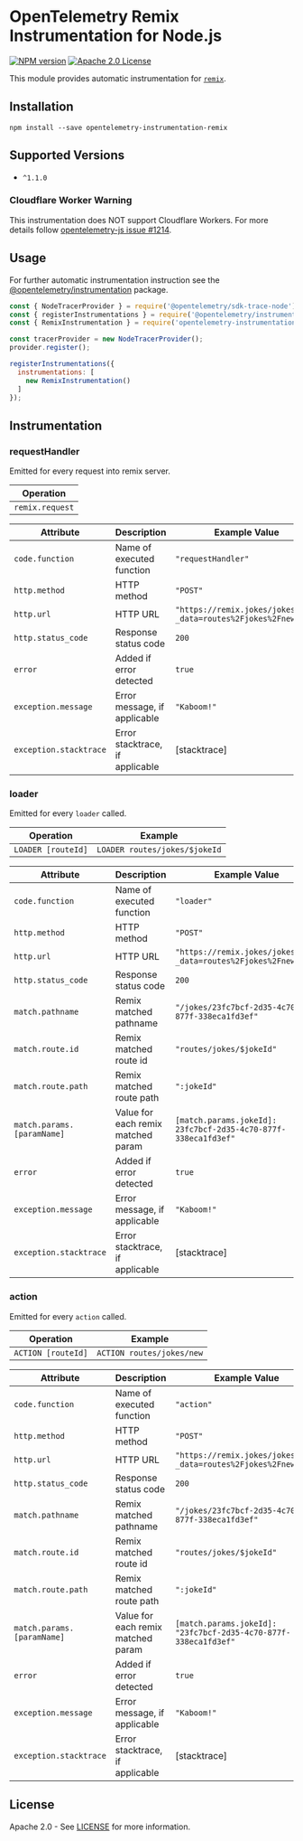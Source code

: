# OpenTelemetry Remix Instrumentation for Node.js
[![NPM version](https://img.shields.io/npm/v/opentelemetry-instrumentation-remix.svg)](https://www.npmjs.com/package/opentelemetry-instrumentation-remix)
[![Apache 2.0 License](https://img.shields.io/badge/license-Apache_2.0-green.svg)](https://github.com/justindsmith/opentelemetry-instrumentations-js/blob/master/LICENSE)

This module provides automatic instrumentation for [`remix`](https://remix.run/).

## Installation

```
npm install --save opentelemetry-instrumentation-remix
```

## Supported Versions
- `^1.1.0`

### Cloudflare Worker Warning
This instrumentation does NOT support Cloudflare Workers. For more details follow [opentelemetry-js issue #1214](https://github.com/open-telemetry/opentelemetry-js/issues/1214).

## Usage
For further automatic instrumentation instruction see the [@opentelemetry/instrumentation](https://github.com/open-telemetry/opentelemetry-js/tree/main/packages/opentelemetry-instrumentation) package.

```js
const { NodeTracerProvider } = require('@opentelemetry/sdk-trace-node');
const { registerInstrumentations } = require('@opentelemetry/instrumentation');
const { RemixInstrumentation } = require('opentelemetry-instrumentation-remix');

const tracerProvider = new NodeTracerProvider();
provider.register();

registerInstrumentations({
  instrumentations: [
    new RemixInstrumentation()
  ]
});
```

## Instrumentation

### requestHandler
Emitted for every request into remix server.

| Operation       |
|-----------------|
| `remix.request` |


| Attribute              | Description                     | Example Value                                                |
|------------------------|---------------------------------|--------------------------------------------------------------|
| `code.function`        | Name of executed function       | `"requestHandler"`                                           |
| `http.method`          | HTTP method                     | `"POST"`                                                     |
| `http.url`             | HTTP URL                        | `"https://remix.jokes/jokes/new?_data=routes%2Fjokes%2Fnew"` |
| `http.status_code`     | Response status code            | `200`                                                        |
| `error`                | Added if error detected         | `true`                                                       |
| `exception.message`    | Error message, if applicable    | `"Kaboom!"`                                                  |
| `exception.stacktrace` | Error stacktrace, if applicable | [stacktrace]                                                 |


### loader
Emitted for every `loader` called.

| Operation          | Example                       |
|--------------------|-------------------------------|
| `LOADER [routeId]` | `LOADER routes/jokes/$jokeId` |

| Attribute                  | Description                        | Example Value                                                  |
|----------------------------|------------------------------------|----------------------------------------------------------------|
| `code.function`            | Name of executed function          | `"loader"`                                                     |
| `http.method`              | HTTP method                        | `"POST"`                                                       |
| `http.url`                 | HTTP URL                           | `"https://remix.jokes/jokes/new?_data=routes%2Fjokes%2Fnew"`   |
| `http.status_code`         | Response status code               | `200`                                                          |
| `match.pathname`           | Remix matched pathname             | `"/jokes/23fc7bcf-2d35-4c70-877f-338eca1fd3ef"`                |
| `match.route.id`           | Remix matched route id             | `"routes/jokes/$jokeId"`                                       |
| `match.route.path`         | Remix matched route path           | `":jokeId"`                                                    |
| `match.params.[paramName]` | Value for each remix matched param | `[match.params.jokeId]: 23fc7bcf-2d35-4c70-877f-338eca1fd3ef"` |
| `error`                    | Added if error detected            | `true`                                                         |
| `exception.message`        | Error message, if applicable       | `"Kaboom!"`                                                    |
| `exception.stacktrace`     | Error stacktrace, if applicable    | [stacktrace]                                                   |


### action
Emitted for every `action` called.

| Operation          | Example                   |
|--------------------|---------------------------|
| `ACTION [routeId]` | `ACTION routes/jokes/new` |


| Attribute                  | Description                        | Example Value                                                   |
|----------------------------|------------------------------------|-----------------------------------------------------------------|
| `code.function`            | Name of executed function          | `"action"`                                                      |
| `http.method`              | HTTP method                        | `"POST"`                                                        |
| `http.url`                 | HTTP URL                           | `"https://remix.jokes/jokes/new?_data=routes%2Fjokes%2Fnew"`    |
| `http.status_code`         | Response status code               | `200`                                                           |
| `match.pathname`           | Remix matched pathname             | `"/jokes/23fc7bcf-2d35-4c70-877f-338eca1fd3ef"`                 |
| `match.route.id`           | Remix matched route id             | `"routes/jokes/$jokeId"`                                        |
| `match.route.path`         | Remix matched route path           | `":jokeId"`                                                     |
| `match.params.[paramName]` | Value for each remix matched param | `[match.params.jokeId]: "23fc7bcf-2d35-4c70-877f-338eca1fd3ef"` |
| `error`                    | Added if error detected            | `true`                                                          |
| `exception.message`        | Error message, if applicable       | `"Kaboom!"`                                                     |
| `exception.stacktrace`     | Error stacktrace, if applicable    | [stacktrace]                                                    |

## License
Apache 2.0 - See [LICENSE](https://github.com/justindsmith/opentelemetry-instrumentation-js/blob/main/LICENSE) for more information.

